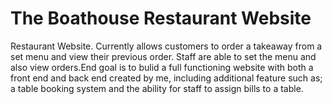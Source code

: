 # The Boathouse Restaurant Website
Restaurant Website. Currently allows customers to order a takeaway from a set menu and view their previous order. Staff are able to set the menu and also view orders.End goal is to bulid a full functioning website with both a front end and back end created by me, including additional feature such as; a table booking system and the ability  for staff to assign bills to a table.
